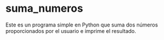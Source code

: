 # suma_numeros
Este es un programa simple en Python que suma dos números proporcionados por el usuario e imprime el resultado.